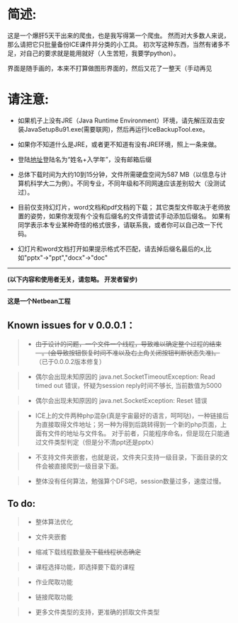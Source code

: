 # 简述:
这是一个爆肝5天干出来的爬虫，也是我写得第一个爬虫。
然而对大多数人来说，那么请把它只批量备份ICE课件并分类的小工具。
初次写这种东西，当然有诸多不足，对自己的要求就是能用就好（人生苦短，我要学python）。

界面是随手画的，本来不打算做图形界面的，然后又花了一整天（手动再见

# 请注意:

+ 如果机子上没有JRE（Java Runtime Environment）环境，请先解压双击安装JavaSetup8u91.exe(需要联网)，然后再运行IceBackupTool.exe。

+ 如果你不知道什么是JRE，或者更不知道有没有JRE环境，照上一条来做。

+ 登陆[地址](https://ice.xjtlu.edu.cn)登陆名为“姓名+入学年”，没有邮箱后缀

+ 总体下载时间为大约10到15分钟，文件所需硬盘空间为587 MB（以信息与计算机科学大二为例）。不同专业，不同年级和不同网速应该差别较大（没测试过）。

+ 目前仅支持幻灯片，word文档和pdf文档的下载；
 其它类型文件取决于老师放置的姿势，如果你发现有个没有后缀名的文件请尝试手动添加后缀名。
 如果有同学表示本专业某种奇怪的格式很多，请联系我，或者你可以自己改一下代码。

+ 幻灯片和word文档打开如果提示格式不匹配，请去掉后缀名最后的x,比如"pptx"->"ppt","docx"->"doc"

---

 **(以下内容和使用者无关，请忽略。 开发者留步)**

---
**这是一个Netbean工程**

## Known issues for v 0.0.0.1：

> + <S>由于设计的问题，一个文件一个线程，导致难以确定整个过程的结束—。(会导致按钮恢复时间不准以及右上角关闭按钮判断状态失准)。</S> （已于0.0.0.2版本修复）

> + 偶尔会出现未知原因的 java.net.SocketTimeoutException: Read timed out 错误，怀疑为session reply时间不够长, 当前数值为5000

> + 偶尔会出现未知原因的 java.net.SocketException: Reset 错误

> + ICE上的文件两种php混杂(真是宇宙最好的语言，呵呵哒)，一种链接后为直接取得文件地址；另一种为得到后跳转得到一个新的php页面，上面有文件的地址与文件名。
对于前者，只能程序命名，但是现在只能通过文件类型判定（但是分不清ppt还是pptx）

> + 不支持文件夹嵌套，也就是说，文件夹只支持一级目录，下面目录的文件会被直接爬到一级目录下面。

> + 整体没有任何算法，勉强算个DFS吧，session数量过多，速度过慢。

## To do:

> + 整体算法优化

> + 文件夹嵌套

> + 缩减下载线程数量<S>及下载线程状态确定 </S>

> + 课程选择功能，即选择要下载的课程

> + 作业爬取功能

> + 链接爬取功能

> + 更多文件类型的支持，更准确的抓取文件类型
